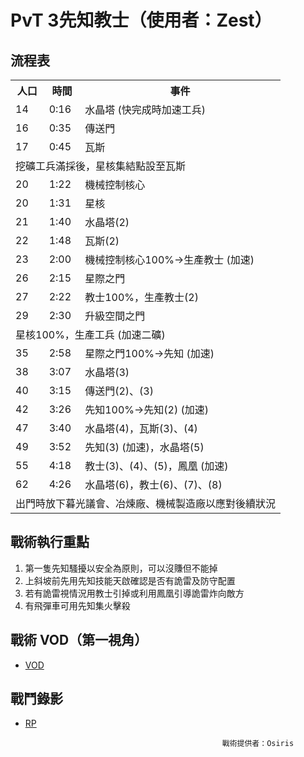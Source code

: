 # PvT 3先知教士（使用者：Zest）

## 流程表
<table>
  <tr>
    <th>人口</th>
    <th>時間</th>
    <th>事件</th>
  </tr>
  <tr>
    <td>14</td>
    <td>0:16</td>
    <td>水晶塔 (快完成時加速工兵)</td>
  </tr>
  <tr>
    <td>16</td>
    <td>0:35</td>
    <td>傳送門</td>
  </tr>
  <tr>
    <td>17</td>
    <td>0:45</td>
    <td>瓦斯</td>
  </tr>
  <tr>
    <td colspan="3">挖礦工兵滿採後，星核集結點設至瓦斯</td>
  </tr>
  <tr>
    <td>20</td>
    <td>1:22</td>
    <td>機械控制核心</td>
  </tr>
  <tr>
    <td>20</td>
    <td>1:31</td>
    <td>星核</td>
  </tr>
  <tr>
    <td>21</td>
    <td>1:40</td>
    <td>水晶塔(2)</td>
  </tr>
  <tr>
    <td>22</td>
    <td>1:48</td>
    <td>瓦斯(2)</td>
  </tr>
  <tr>
    <td>23</td>
    <td>2:00</td>
    <td>機械控制核心100%-&gt;生產教士 (加速)</td>
  </tr>
  <tr>
    <td>26</td>
    <td>2:15</td>
    <td>星際之門</td>
  </tr>
  <tr>
    <td>27</td>
    <td>2:22</td>
    <td>教士100%，生產教士(2)</td>
  </tr>
  <tr>
    <td>29</td>
    <td>2:30</td>
    <td>升級空間之門</td>
  </tr>
  <tr>
    <td colspan="3">星核100%，生產工兵 (加速二礦)</td>
  </tr>
  <tr>
    <td>35</td>
    <td>2:58</td>
    <td>星際之門100%-&gt;先知 (加速)</td>
  </tr>
  <tr>
    <td>38</td>
    <td>3:07</td>
    <td>水晶塔(3)</td>
  </tr>
  <tr>
    <td>40</td>
    <td>3:15</td>
    <td>傳送門(2)、(3)</td>
  </tr>
  <tr>
    <td>42</td>
    <td>3:26</td>
    <td>先知100%-&gt;先知(2) (加速)</td>
  </tr>
  <tr>
    <td>47</td>
    <td>3:40</td>
    <td>水晶塔(4)，瓦斯(3)、(4)</td>
  </tr>
  <tr>
    <td>49</td>
    <td>3:52</td>
    <td>先知(3) (加速)，水晶塔(5)</td>
  </tr>
  <tr>
    <td>55</td>
    <td>4:18</td>
    <td>教士(3)、(4)、(5)，鳳凰 (加速)</td>
  </tr>
  <tr>
    <td>62</td>
    <td>4:26</td>
    <td>水晶塔(6)，教士(6)、(7)、(8)</td>
  </tr>
  <tr>
    <td colspan="3">出門時放下暮光議會、冶煉廠、機械製造廠以應對後續狀況</td>
  </tr>
</table>

## 戰術執行重點
1. 第一隻先知騷擾以安全為原則，可以沒賺但不能掉		
2. 上斜坡前先用先知技能天啟確認是否有詭雷及防守配置		
3. 若有詭雷視情況用教士引掉或利用鳳凰引導詭雷炸向敵方		
4. 有飛彈車可用先知集火擊殺		

## 戰術 VOD（第一視角）
+ [VOD](https://youtu.be/l4W_6nvPH64)

## 戰鬥錄影
+ [RP](https://github.com/starcraftfamily/SCF-Tactics/raw/master/PvT/3OracleAdept/PvT_3.SC2Replay)


                                                  戰術提供者：Osiris
